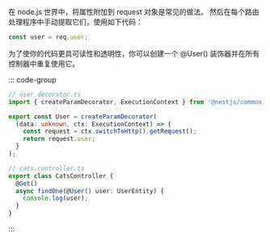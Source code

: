 在 node.js 世界中，将属性附加到 request 对象是常见的做法。 然后在每个路由处理程序中手动提取它们，使用如下代码：

```ts
const user = req.user;
```

为了使你的代码更具可读性和透明性，你可以创建一个 @User() 装饰器并在所有控制器中重复使用它。

::: code-group

```ts [创建]
// user.decorator.ts
import { createParamDecorator, ExecutionContext } from '@nestjs/common';

export const User = createParamDecorator(
  (data: unknown, ctx: ExecutionContext) => {
    const request = ctx.switchToHttp().getRequest();
    return request.user;
  }
);
```

```ts [使用]
// cats.controller.ts
export class CatsController {
  @Get()
  async findOne(@User() user: UserEntity) {
    console.log(user);
  }
}
```

:::
